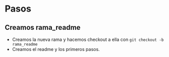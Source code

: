 # Pasos

## Creamos rama_readme
- Creamos la nueva rama y hacemos checkout a ella con `git checkout -b rama_readme`
- Creamos el readme y los primeros pasos.

